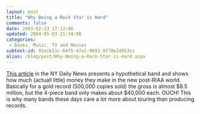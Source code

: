 ```yaml
---
layout: post
title: "Why Being a Rock Star is Hard"
comments: false
date: 2003-02-23 17:13:00
updated: 2004-05-03 21:34:00
categories:
 - Books, Music, TV and Movies
subtext-id: 91ecb11c-64f5-47a1-9691-0f70e2d953cc
alias: /blog/post/Why-Being-a-Rock-Star-is-Hard.aspx
---
```



[This article](http://www.nydailynews.com/entertainment/story/60991p-57008c.html) in the NY Daily News presents a hypothetical band and shows how much (actuall little) money they make in the new post-RIAA world. Basically for a gold record (500,000 copies sold) the gross is almost $8.5 million, but the 4-piece band only makes about $40,000 each. OUCH! This is why many bands these days care a lot more about touring than producing records.
